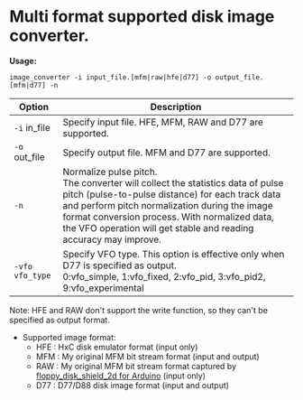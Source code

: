 # Multi format supported disk image converter.  

**Usage:**
```
image_converter -i input_file.[mfm|raw|hfe|d77] -o output_file.[mfm|d77] -n
```

|Option|Description|
|-|-|
|`-i` in_file|Specify input file. HFE, MFM, RAW and D77 are supported.|
|`-o` out_file|Specify output file. MFM and D77 are supported.|
|`-n`|Normalize pulse pitch.<br>The converter will collect the statistics data of pulse pitch (pulse-to-pulse distance) for each track data and perform pitch normalization during the image format conversion process.  With normalized data, the VFO operation will get stable and reading accuracy may improve.|
|`-vfo` `vfo_type`|Specify VFO type. This option is effective only when D77 is specified as output.<br>0:vfo_simple, 1:vfo_fixed, 2:vfo_pid, 3:vfo_pid2, 9:vfo_experimental|

Note: HFE and RAW don't support the write function, so they can't be specified as output format.  

- Supported image format:
    - HFE : HxC disk emulator format (input only)
    - MFM : My original MFM bit stream format (input and output)
    - RAW : My original MFM bit stream format captured by [floppy_disk_shield_2d for Arduino](https://github.com/yas-sim/floppy_disk_shield_2d) (input only)
    - D77 : D77/D88 disk image format (input and output)
